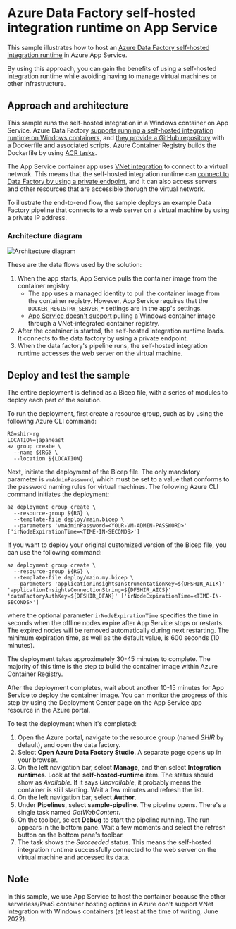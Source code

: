 # Azure Data Factory self-hosted integration runtime on App Service

This sample illustrates how to host an [Azure Data Factory self-hosted integration runtime](https://docs.microsoft.com/azure/data-factory/concepts-integration-runtime) in Azure App Service.

By using this approach, you can gain the benefits of using a self-hosted integration runtime while avoiding having to manage virtual machines or other infrastructure.

## Approach and architecture

This sample runs the self-hosted integration in a Windows container on App Service. Azure Data Factory [supports running a self-hosted integration runtime on Windows containers](https://docs.microsoft.com/azure/data-factory/how-to-run-self-hosted-integration-runtime-in-windows-container), and [they provide a GitHub repository](https://github.com/Azure/Azure-Data-Factory-Integration-Runtime-in-Windows-Container) with a Dockerfile and associated scripts. Azure Container Registry builds the Dockerfile by using [ACR tasks](https://docs.microsoft.com/azure/container-registry/container-registry-tasks-overview).

The App Service container app uses [VNet integration](https://docs.microsoft.com/azure/app-service/overview-vnet-integration) to connect to a virtual network. This means that the self-hosted integration runtime can [connect to Data Factory by using a private endpoint](https://docs.microsoft.com/azure/data-factory/data-factory-private-link), and it can also access servers and other resources that are accessible thorugh the virtual network.

To illustrate the end-to-end flow, the sample deploys an example Data Factory pipeline that connects to a web server on a virtual machine by using a private IP address.

### Architecture diagram

![Architecture diagram](architecture-diagram.png)

These are the data flows used by the solution:

1. When the app starts, App Service pulls the container image from the container registry.
    - The app uses a managed identity to pull the container image from the container registry. However, App Service requires that the `DOCKER_REGISTRY_SERVER_*` settings are in the app's settings.
    - [App Service doesn't support](https://azure.github.io/AppService/2021/07/03/Linux-container-from-ACR-with-private-endpoint.html#:~:text=Windows%20containers%20do%20not%20support%20pulling%20images%20over%20virtual%20network%20integration) pulling a Windows container image through a VNet-integrated container registry.
1. After the container is started, the self-hosted integration runtime loads. It connects to the data factory by using a private endpoint.
1. When the data factory's pipeline runs, the self-hosted integration runtime accesses the web server on the virtual machine.

## Deploy and test the sample

The entire deployment is defined as a Bicep file, with a series of modules to deploy each part of the solution.

To run the deployment, first create a resource group, such as by using the following Azure CLI command:

```azurecli
RG=shir-rg
LOCATION=japaneast
az group create \
  --name ${RG} \
  --location ${LOCATION}
```

Next, initiate the deployment of the Bicep file. The only mandatory parameter is `vmAdminPassword`, which must be set to a value that conforms to the password naming rules for virtual machines. The following Azure CLI command initiates the deployment:

```azurecli
az deployment group create \
  --resource-group ${RG} \
  --template-file deploy/main.bicep \
  --parameters 'vmAdminPassword=<YOUR-VM-ADMIN-PASSWORD>' ['irNodeExpirationTime=<TIME-IN-SECONDS>']
```

If you want to deploy your original customized version of the Bicep file, you can use the following command:

```azurecli
az deployment group create \
  --resource-group ${RG} \
  --template-file deploy/main.my.bicep \
  --parameters 'applicationInsightsInstrumentationKey=${DFSHIR_AIIK}' 'applicationInsightsConnectionString=${DFSHIR_AICS}' 'dataFactoryAuthKey=${DFSHIR_DFAK}' ['irNodeExpirationTime=<TIME-IN-SECONDS>']
```

where the optional parameter `irNodeExpirationTime` specifies the time in seconds when the offline nodes expire after App Service stops or restarts. The expired nodes will be removed automatically during next restarting. The minimum expiration time, as well as the default value, is 600 seconds (10 minutes).

The deployment takes approximately 30-45 minutes to complete. The majority of this time is the step to build the container image within Azure Container Registry.

After the deployment completes, wait about another 10-15 minutes for App Service to deploy the container image. You can monitor the progress of this step by using the Deployment Center page on the App Service app resource in the Azure portal.

To test the deployment when it's completed:

1. Open the Azure portal, navigate to the resource group (named *SHIR* by default), and open the data factory.
1. Select **Open Azure Data Factory Studio**. A separate page opens up in your browser.
1. On the left navigation bar, select **Manage**, and then select **Integration runtimes**. Look at the **self-hosted-runtime** item. The status should show as *Available*. If it says *Unavailable*, it probably means the container is still starting. Wait a few minutes and refresh the list.
1. On the left navigation bar, select **Author**.
1. Under **Pipelines**, select **sample-pipeline**. The pipeline opens. There's a single task named *GetWebContent*.
1. On the toolbar, select **Debug** to start the pipeline running. The run appears in the bottom pane. Wait a few moments and select the refresh button on the bottom pane's toolbar.
1. The task shows the *Succeeded* status. This means the self-hosted integration runtime successfully connected to the web server on the virtual machine and accessed its data.

## Note

In this sample, we use App Service to host the container because the other serverless/PaaS container hosting options in Azure don't support VNet integration with Windows containers (at least at the time of writing, June 2022).
